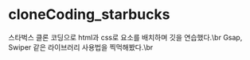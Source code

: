 # cloneCoding_starbucks
스타벅스 클론 코딩으로 html과 css로 요소를 배치하며 깃을 연습했다.\br
Gsap, Swiper 같은 라이브러리 사용법을 찍먹해봤다.\br

